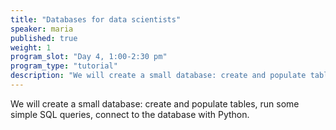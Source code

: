 ```yaml
---
title: "Databases for data scientists"
speaker: maria
published: true
weight: 1
program_slot: "Day 4, 1:00-2:30 pm"
program_type: "tutorial"
description: "We will create a small database: create and populate tables, run some simple SQL queries, connect to the database with Python."
---
```


We will create a small database: create and populate tables, run some simple SQL queries, connect to the database with Python.
